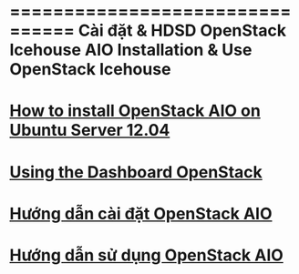 ================================
Cài đặt & HDSD OpenStack Icehouse AIO
Installation & Use OpenStack Icehouse
================================


[How to install OpenStack AIO on Ubuntu Server 12.04](hd-caidat-openstack-icehouse-aio.rst)
=========================================

[Using the Dashboard OpenStack ](hd-sudung-openstack-icehouse-aio.rst)
=========================================


[Hướng dẫn cài đặt OpenStack AIO](hd-caidat-openstack-icehouse-aio.rst)
=========================================


[Hướng dẫn sử dụng OpenStack AIO](hd-sudung-openstack-icehouse-aio.rst)
=========================================


